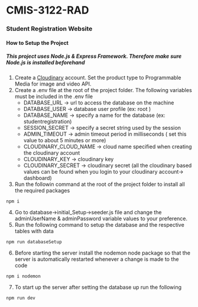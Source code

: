 # CMIS-3122-RAD
### Student Registration Website

#### How to Setup the Project
##### This project uses Node.js & Express Framework. Therefore make sure Node.js is installed beforehand

1. Create a [Cloudinary](https://cloudinary.com/) account. Set the product type to Programmable Media for image and video API.
2. Create a .env file at the root of the project folder. The following variables must be included in the .env file
   - DATABASE_URL -> url to access the database on the machine
   - DATABASE_USER -> database user profile (ex: root )
   - DATABASE_NAME -> specify a name for the database (ex: studentregistration)
   - SESSION_SECRET -> specify a secret string used by the session
   - ADMIN_TIMEOUT -> admin timeout period in milliseconds ( set this value to about 5 minutes or more)
   - CLOUDINARY_CLOUD_NAME -> cloud name specified when creating the cloudinary account
   - CLOUDINARY_KEY -> cloudinary key
   - CLOUDINARY_SECRET -> cloudinary secret
   (all the cloudinary based values can be found when you login to your cloudinary account-> dashboard)
3. Run the followin command at the root of the project folder to install all the required packages
```
npm i
```
4. Go to database->initial_Setup->seeder.js file and change the adminUserName & adminPassword variable values to your preference.
5. Run the following command to setup the database and the respective tables with data
```
npm run databaseSetup
```
6. Before starting the server install the nodemon node package so that the server is automatically restarted whenever a change is made to the code
```
npm i nodemon
```
7. To start up the server after setting the database up run the following
```
npm run dev
```
